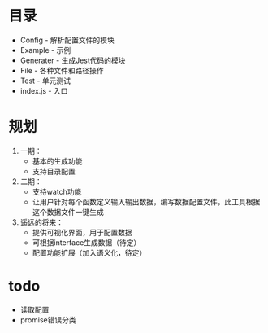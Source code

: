 # 目录
* Config - 解析配置文件的模块
* Example - 示例
* Generater - 生成Jest代码的模块
* File - 各种文件和路径操作
* Test - 单元测试
* index.js - 入口

# 规划
1. 一期：
    * 基本的生成功能
    * 支持目录配置
2. 二期：
    * 支持watch功能
    * 让用户针对每个函数定义输入输出数据，编写数据配置文件，此工具根据这个数据文件一键生成
3. 遥远的将来：
    * 提供可视化界面，用于配置数据
    * 可根据interface生成数据（待定）
    * 配置功能扩展（加入语义化，待定）

# todo
* 读取配置
* promise错误分类